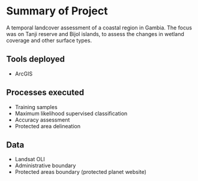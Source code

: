 # Summary of Project
A temporal landcover assessment of a coastal region in Gambia. The focus was on Tanji reserve and Bijol islands, to assess the changes in wetland coverage and other surface types.

## Tools deployed
- ArcGIS


## Processes executed
- Training samples
- Maximum likelihood supervised classification
- Accuracy assessment
- Protected area delineation 


## Data 
- Landsat OLI 
- Administrative boundary
- Protected areas boundary (protected planet website)
